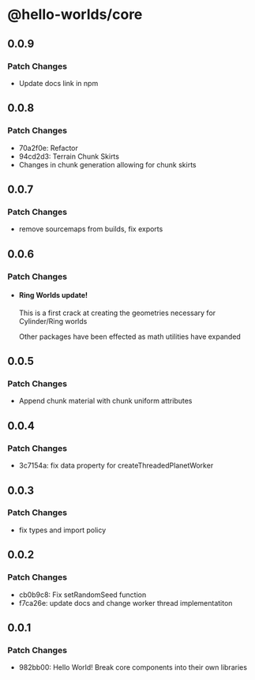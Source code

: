 # @hello-worlds/core

## 0.0.9

### Patch Changes

- Update docs link in npm

## 0.0.8

### Patch Changes

- 70a2f0e: Refactor
- 94cd2d3: Terrain Chunk Skirts
- Changes in chunk generation allowing for chunk skirts

## 0.0.7

### Patch Changes

- remove sourcemaps from builds, fix exports

## 0.0.6

### Patch Changes

- #### Ring Worlds update!

  This is a first crack at creating the geometries necessary for Cylinder/Ring worlds

  Other packages have been effected as math utilities have expanded

## 0.0.5

### Patch Changes

- Append chunk material with chunk uniform attributes

## 0.0.4

### Patch Changes

- 3c7154a: fix data property for createThreadedPlanetWorker

## 0.0.3

### Patch Changes

- fix types and import policy

## 0.0.2

### Patch Changes

- cb0b9c8: Fix setRandomSeed function
- f7ca26e: update docs and change worker thread implementatiton

## 0.0.1

### Patch Changes

- 982bb00: Hello World! Break core components into their own libraries
